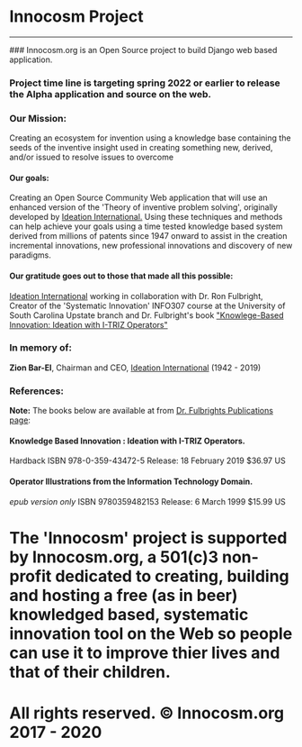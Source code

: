 # Innocosm Project
<hr>
### Innocosm.org is an Open Source project to build Django web based application. 

### Project time line is targeting spring 2022 or earlier to release the Alpha application and source on the web.<br>

### Our Mission:
Creating an ecosystem for invention using a knowledge base containing the seeds of the inventive insight used in creating something new, derived, and/or issued to resolve issues to overcome

#### Our goals:
Creating an Open Source Community Web application that will use an enhanced version of the 'Theory of inventive problem solving', originally developed by [Ideation International.](http://www.whereinnovationbegins.net/) Using these techniques and methods can help achieve your goals using a time tested knowledge based system derived from millions of patents since 1947 onward to assist in the creation incremental innovations, new professional innovations and discovery of new paradigms.

#### Our gratitude goes out to those that made all this possible:
 [Ideation International](http://www.whereinnovationbegins.net/)  working in collaboration with Dr. Ron Fulbright, Creator of the 'Systematic Innovation' INFO307 course at the University of South Carolina Upstate branch and Dr. Fulbright's book ["Knowlege-Based Innovation: Ideation with I-TRIZ Operators"](https://rfulbright.wixsite.com/ronfulbright/projects)


### In memory of:
**Zion Bar-El**, Chairman and CEO, [Ideation International](http://www.whereinnovationbegins.net/) (1942 - 2019)

### References:
**Note:** The books below are available at from [Dr. Fulbrights Publications page](https://rfulbright.wixsite.com/ronfulbright/projects):

#### Knowledge Based Innovation : Ideation with I-TRIZ Operators.
Hardback 
ISBN 978-0-359-43472-5
Release: 18 February 2019
$36.97 US

#### Operator Illustrations from the Information Technology Domain.
*epub version only*
ISBN 9780359482153
Release: 6 March 1999
$15.99 US

# The 'Innocosm' project is supported by Innocosm.org, a 501(c)3 non-profit dedicated to creating, building and hosting a free (as in beer) knowledged based, systematic innovation tool on the Web so people can use it to improve thier lives and that of their children.

# All rights reserved. &copy; Innocosm.org 2017 - 2020
